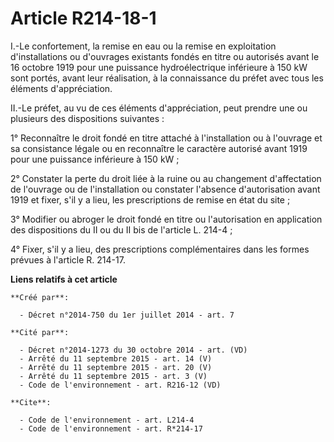 # Article R214-18-1

I.-Le confortement, la remise en eau ou la remise en exploitation d'installations ou d'ouvrages existants fondés en titre ou
autorisés avant le 16 octobre 1919 pour une puissance hydroélectrique inférieure à 150 kW sont portés, avant leur
réalisation, à la connaissance du préfet avec tous les éléments d'appréciation. 

II.-Le préfet, au vu de ces éléments d'appréciation, peut prendre une ou plusieurs des dispositions suivantes : 

1° Reconnaître le droit fondé en titre attaché à l'installation ou à l'ouvrage et sa consistance légale ou en reconnaître le
caractère autorisé avant 1919 pour une puissance inférieure à 150 kW ; 

2° Constater la perte du droit liée à la ruine ou au changement d'affectation de l'ouvrage ou de l'installation ou constater
l'absence d'autorisation avant 1919 et fixer, s'il y a lieu, les prescriptions de remise en état du site ; 

3° Modifier ou abroger le droit fondé en titre ou l'autorisation en application des dispositions du II ou du II bis de
l'article L. 214-4 ; 

4° Fixer, s'il y a lieu, des prescriptions complémentaires dans les formes prévues à l'article R. 214-17.

**Liens relatifs à cet article**

	**Créé par**:

	  - Décret n°2014-750 du 1er juillet 2014 - art. 7

	**Cité par**:

	  - Décret n°2014-1273 du 30 octobre 2014 - art. (VD)
	  - Arrêté du 11 septembre 2015 - art. 14 (V)
	  - Arrêté du 11 septembre 2015 - art. 20 (V)
	  - Arrêté du 11 septembre 2015 - art. 3 (V)
	  - Code de l'environnement - art. R216-12 (VD)

	**Cite**:

	  - Code de l'environnement - art. L214-4
	  - Code de l'environnement - art. R*214-17
